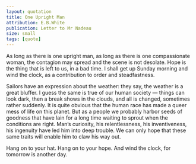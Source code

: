 ```yaml
---
layout: quotation
title: One Upright Man
attribution: E.B.White
publication: Letter to Mr Nadeau
size: small
tags: [quote]
---
```


As long as there is one upright man, as long as there is one compassionate woman, the contagion may spread and the scene is not desolate. Hope is the thing that is left to us, in a bad time. I shall get up Sunday morning and wind the clock, as a contribution to order and steadfastness.

Sailors have an expression about the weather: they say, the weather is a great bluffer. I guess the same is true of our human society — things can look dark, then a break shows in the clouds, and all is changed, sometimes rather suddenly. It is quite obvious that the human race has made a queer mess of life on this planet. But as a people we probably harbor seeds of goodness that have lain for a long time waiting to sprout when the conditions are right. Man’s curiosity, his relentlessness, his inventiveness, his ingenuity have led him into deep trouble. We can only hope that these same traits will enable him to claw his way out.

Hang on to your hat. Hang on to your hope. And wind the clock, for tomorrow is another day.
